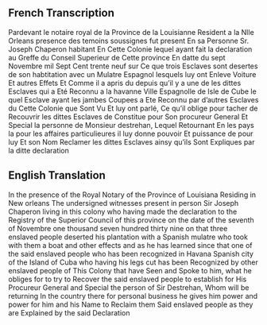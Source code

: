 ﻿## French Transcription


Pardevant le notaire royal de la 
Province de la Louisianne Resident a la Nlle Orleans
presence des temoins soussignes fut present En sa Personne Sr. Joseph Chaperon habitant En Cette Colonie lequel ayant fait la declaration au Greffe du Conseil Superieur de Cette province En datte du sept Novembre mil Sept Cent trente neuf sur Ce que trois Esclaves sont desertes  de son habtitation avec un Mulatre Espagnol lesquels luy ont Enleve Voiture Et autres Effets Et Comme il a apris du depuis qu’il y a une de les dittes Esclaves qui
a Eté Reconnu a la havanne Ville Espagnolle de Isle
de Cube le quel Esclave ayant les jambes Coupees
a Ete Reconnu par d’autres Esclaves du Cette Colonie
que Sont Vu Et luy ont parlé, Ce qu’il oblige pour
tacher de Recouvrir les dittes Esclaves de Constitue pour 
Son procureur General Et Special la personne de 
Monsieur destrehan, Lequel Retournant En les pays 
la pour les affaires particulieures il luy donne pouvoir 
Et puissance de pour luy Et son Nom Reclamer les
dittes Esclaves ainsy qu’ils Sont Expliques par la ditte
declaration 

## English Translation


In the presence of the Royal Notary of the Province
of Louisiana Residing in New orleans
The undersigned witnesses present in person 
Sir Joseph Chaperon living in this colony who 
having made the declaration to the Registry of the Superior Council of this province on the date of the seventh of Novembre one thousand seven
hundred thirty nine on that three enslaved people deserted 
his plantation with a Spanish mulatre who 
took with them a boat and other effects and as he 
has learned since that one of the said enslaved people who has been recognized in Havana Spanish city of the Island of Cuba who having his legs cut has been Recognized by other enslaved people of This Colony that have Seen and Spoke to him, what he obliges for to try to Recover the said enslaved people to establish
for His Procureur General and Special the person of Sir Destrehan, Whom will be returning In the country 
there for personal business he gives him power 
and power for him and his Name to Reclaim them
Said enslaved people as they are Explained by the said 
Declaration